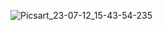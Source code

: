 ![Picsart_23-07-12_15-43-54-235](https://github.com/MReza-R4nJel/MRZ-Cracker/assets/122773869/e0020030-10df-4dd2-8911-6e6bc1463b45)
